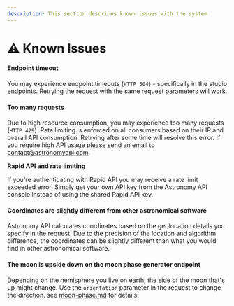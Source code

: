 ```yaml
---
description: This section describes known issues with the system
---
```


# ⚠ Known Issues

#### Endpoint timeout

You may experience endpoint timeouts (`HTTP 504`) - specifically in the studio endpoints. Retrying the request with the same request parameters will work.

#### Too many requests

Due to high resource consumption, you may experience too many requests (`HTTP 429`). Rate limiting is enforced on all consumers based on their IP and overall API consumption. Retrying after some time will resolve this error. If you require high API usage please send an email to contact@astronomyapi.com.

**Rapid API and rate limiting**

If you're authenticating with Rapid API you may receive a rate limit exceeded error. Simply get your own API key from the Astronomy API console instead of using the shared Rapid API key.

#### Coordinates are slightly different from other astronomical software

Astronomy API calculates coordinates based on the geolocation details you specify in the request. Due to the precision of the location and algorithm difference, the coordinates can be slightly different than what you would find in other astronomical software.

#### The moon is upside down on the moon phase generator endpoint

Depending on the hemisphere you live on earth, the side of the moon that's up might change. Use the `orientation` parameter in the request to change the direction. see [moon-phase.md](endpoints/studio/moon-phase.md "mention") for details.
